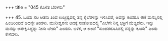 +++
title = "045 ಕೊಳೆತ ಬೆರಳನು"

+++
45. ಒಂದು ಸಲ ಆತನು ತಿಂದ ಉಚ್ಚಿಷ್ಟದಲ್ಲಿ ತನ್ನ ಕೈಬೆರಳನ್ನು ಇಳಿಸಿದರೆ, ಅದನ್ನು ಕಂಡರೂ ಈಕೆ ಮನಸ್ಸಿನಲ್ಲಿ ಹಿಂಜರಿಯದೆ ಅದನ್ನೇ ತಿಂದಳು. ಮುನೀಶ್ವರನು ಅದಕ್ಕೆ ಸಂತೋಷದಲ್ಲಿ "ಎಲೆಗೇ ನಿನ್ನ ಭಕ್ತಿಗೆ ಮೆಚ್ಚಿದೆನು. ಇನ್ನು ಮನಸ್ಸು ಅಪೇಕ್ಷಿಸಿದ್ದನ್ನು ನೀನು ಬೇಡು" ಎಂದನು. ಬಳಿಕ, ಆ ಲಲನೆ "ಸುಂದರರೂಪಿನಲ್ಲಿ ನನ್ನನ್ನು ಕೂಡು" ಎಂದು ಕೇಳಿದಳು.